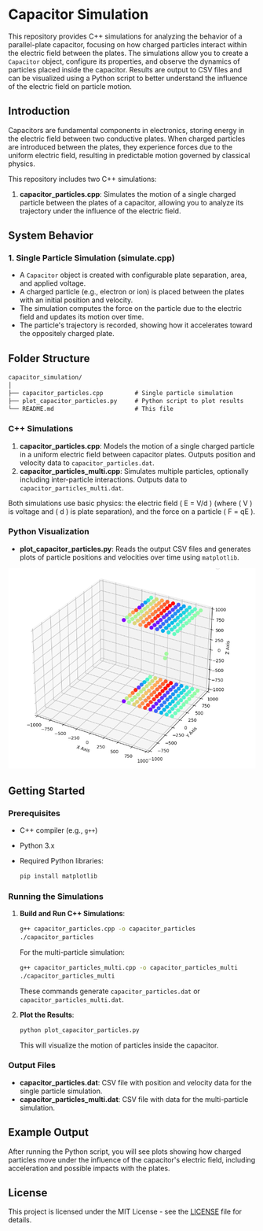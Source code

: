# Capacitor Simulation
This repository provides C++ simulations for analyzing the behavior of a parallel-plate capacitor, focusing on how charged particles interact within the electric field between the plates. The simulations allow you to create a `Capacitor` object, configure its properties, and observe the dynamics of particles placed inside the capacitor. Results are output to CSV files and can be visualized using a Python script to better understand the influence of the electric field on particle motion.

## Introduction

Capacitors are fundamental components in electronics, storing energy in the electric field between two conductive plates. When charged particles are introduced between the plates, they experience forces due to the uniform electric field, resulting in predictable motion governed by classical physics.

This repository includes two C++ simulations:

1. **capacitor_particles.cpp**: Simulates the motion of a single charged particle between the plates of a capacitor, allowing you to analyze its trajectory under the influence of the electric field.

## System Behavior

### 1. **Single Particle Simulation (simulate.cpp)**

- A `Capacitor` object is created with configurable plate separation, area, and applied voltage.
- A charged particle (e.g., electron or ion) is placed between the plates with an initial position and velocity.
- The simulation computes the force on the particle due to the electric field and updates its motion over time.
- The particle's trajectory is recorded, showing how it accelerates toward the oppositely charged plate.

## Folder Structure

```
capacitor_simulation/
│
├── capacitor_particles.cpp         # Single particle simulation
├── plot_capacitor_particles.py     # Python script to plot results
└── README.md                       # This file
```

### C++ Simulations

1. **capacitor_particles.cpp**: Models the motion of a single charged particle in a uniform electric field between capacitor plates. Outputs position and velocity data to `capacitor_particles.dat`.
2. **capacitor_particles_multi.cpp**: Simulates multiple particles, optionally including inter-particle interactions. Outputs data to `capacitor_particles_multi.dat`.

Both simulations use basic physics: the electric field \( E = V/d \) (where \( V \) is voltage and \( d \) is plate separation), and the force on a particle \( F = qE \).

### Python Visualization

- **plot_capacitor_particles.py**: Reads the output CSV files and generates plots of particle positions and velocities over time using `matplotlib`.

![Image](image1.png)


## Getting Started

### Prerequisites

- C++ compiler (e.g., `g++`)
- Python 3.x
- Required Python libraries:

    ```bash
    pip install matplotlib
    ```

### Running the Simulations

1. **Build and Run C++ Simulations**:

     ```bash
     g++ capacitor_particles.cpp -o capacitor_particles
     ./capacitor_particles
     ```

     For the multi-particle simulation:

     ```bash
     g++ capacitor_particles_multi.cpp -o capacitor_particles_multi
     ./capacitor_particles_multi
     ```

     These commands generate `capacitor_particles.dat` or `capacitor_particles_multi.dat`.

2. **Plot the Results**:

     ```bash
     python plot_capacitor_particles.py
     ```

     This will visualize the motion of particles inside the capacitor.

### Output Files

- **capacitor_particles.dat**: CSV file with position and velocity data for the single particle simulation.
- **capacitor_particles_multi.dat**: CSV file with data for the multi-particle simulation.

## Example Output

After running the Python script, you will see plots showing how charged particles move under the influence of the capacitor's electric field, including acceleration and possible impacts with the plates.

## License

This project is licensed under the MIT License - see the [LICENSE](LICENSE) file for details.
